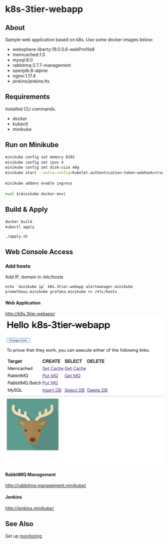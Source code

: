 # k8s-3tier-webapp

## About
Sample web application based on k8s.
Use some docker images below:
* websphere-liberty:19.0.0.6-webProfile8
* memcached:1.5
* mysql:8.0
* rabbitmq:3.7.7-management
* openjdk:8-alpine
* nginx:1.17.4
* jenkins/jenkins:lts

## Requirements
Installed CLI commands.
* docker
* kubectl
* minikube

## Run on Minikube
```bash
minikube config set memory 8192
minikube config set cpus 4
minikube config set disk-size 40g
minikube start --extra-config=kubelet.authentication-token-webhook=true --extra-config=kubelet.authorization-mode=Webhook --kubernetes-version=v1.15.4

minikube addons enable ingress

eval $(minikube docker-env)
```

## Build & Apply
`docker build`  
`kubectl apply`
```
./apply.sh
```

## Web Console Access

### Add hosts
Add IP, domain in /etc/hosts
```
echo `minikube ip` k8s.3tier.webapp alertmanager.minikube prometheus.minikube grafana.minikube >> /etc/hosts
```

#### Web Application
http://k8s.3tier.webapp/
![top.png](./docs/top.png)

#### RabbitMQ Management
http://rabbitmq.management.minikube/

#### Jenkins
http://jenkins.minikube/

## See Also
Set up [monitoring](monitoring/README.md)
